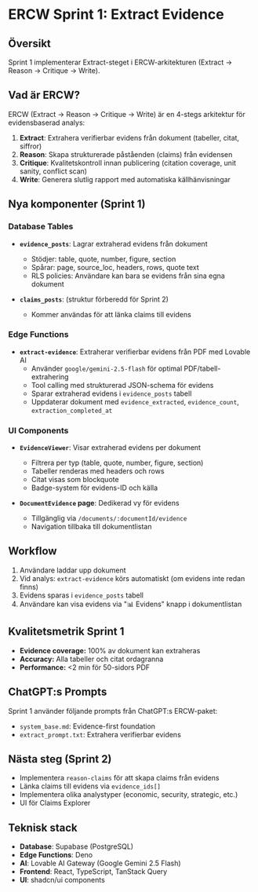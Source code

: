 # ERCW Sprint 1: Extract Evidence

## Översikt
Sprint 1 implementerar Extract-steget i ERCW-arkitekturen (Extract → Reason → Critique → Write).

## Vad är ERCW?
ERCW (Extract → Reason → Critique → Write) är en 4-stegs arkitektur för evidensbaserad analys:

1. **Extract**: Extrahera verifierbar evidens från dokument (tabeller, citat, siffror)
2. **Reason**: Skapa strukturerade påståenden (claims) från evidensen
3. **Critique**: Kvalitetskontroll innan publicering (citation coverage, unit sanity, conflict scan)
4. **Write**: Generera slutlig rapport med automatiska källhänvisningar

## Nya komponenter (Sprint 1)

### Database Tables
- **`evidence_posts`**: Lagrar extraherad evidens från dokument
  - Stödjer: table, quote, number, figure, section
  - Spårar: page, source_loc, headers, rows, quote text
  - RLS policies: Användare kan bara se evidens från sina egna dokument
  
- **`claims_posts`**: (struktur förberedd för Sprint 2)
  - Kommer användas för att länka claims till evidens

### Edge Functions
- **`extract-evidence`**: Extraherar verifierbar evidens från PDF med Lovable AI
  - Använder `google/gemini-2.5-flash` för optimal PDF/tabell-extrahering
  - Tool calling med strukturerad JSON-schema för evidens
  - Sparar extraherad evidens i `evidence_posts` tabell
  - Uppdaterar dokument med `evidence_extracted`, `evidence_count`, `extraction_completed_at`

### UI Components
- **`EvidenceViewer`**: Visar extraherad evidens per dokument
  - Filtrera per typ (table, quote, number, figure, section)
  - Tabeller renderas med headers och rows
  - Citat visas som blockquote
  - Badge-system för evidens-ID och källa
  
- **`DocumentEvidence` page**: Dedikerad vy för evidens
  - Tillgänglig via `/documents/:documentId/evidence`
  - Navigation tillbaka till dokumentlistan

## Workflow
1. Användare laddar upp dokument
2. Vid analys: `extract-evidence` körs automatiskt (om evidens inte redan finns)
3. Evidens sparas i `evidence_posts` tabell
4. Användare kan visa evidens via "📊 Evidens" knapp i dokumentlistan

## Kvalitetsmetrik Sprint 1
- **Evidence coverage:** 100% av dokument kan extraheras
- **Accuracy:** Alla tabeller och citat ordagranna
- **Performance:** <2 min för 50-sidors PDF

## ChatGPT:s Prompts
Sprint 1 använder följande prompts från ChatGPT:s ERCW-paket:
- `system_base.md`: Evidence-first foundation
- `extract_prompt.txt`: Extrahera verifierbar evidens

## Nästa steg (Sprint 2)
- Implementera `reason-claims` för att skapa claims från evidens
- Länka claims till evidens via `evidence_ids[]`
- Implementera olika analystyper (economic, security, strategic, etc.)
- UI för Claims Explorer

## Teknisk stack
- **Database**: Supabase (PostgreSQL)
- **Edge Functions**: Deno
- **AI**: Lovable AI Gateway (Google Gemini 2.5 Flash)
- **Frontend**: React, TypeScript, TanStack Query
- **UI**: shadcn/ui components
